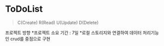 # ToDoList
> C(Create) R(Read) U(Update) D(Delete)
  
프로젝트 방향
*프로젝트 소요 기간 : 7일
*로컬 스토리지와 연결하여 데이터 처리기능인 crud를 중점으로 구현
 
